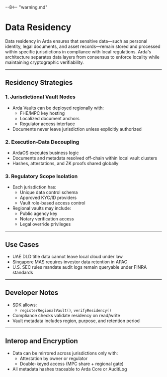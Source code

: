 --8<-- "warning.md"

# Data Residency

Data residency in Arda ensures that sensitive data—such as personal identity, legal documents, and asset records—remain stored and processed within specific jurisdictions in compliance with local regulations. Arda's architecture separates data layers from consensus to enforce locality while maintaining cryptographic verifiability.

---

## Residency Strategies

### 1. **Jurisdictional Vault Nodes**

- Arda Vaults can be deployed regionally with:
    - FHE/MPC key hosting
    - Localized document anchors
    - Regulator access interface
- Documents never leave jurisdiction unless explicitly authorized

### 2. **Execution-Data Decoupling**

- ArdaOS executes business logic
- Documents and metadata resolved off-chain within local vault clusters
- Hashes, attestations, and ZK proofs shared globally

### 3. **Regulatory Scope Isolation**

- Each jurisdiction has:
    - Unique data control schema
    - Approved KYC/ID providers
    - Vault role-based access control
- Regional vaults may include:
    - Public agency key
    - Notary verification access
    - Legal override privileges

---

## Use Cases

- UAE DLD title data cannot leave local cloud under law
- Singapore MAS requires investor data retention in APAC
- U.S. SEC rules mandate audit logs remain queryable under FINRA standards

---

## Developer Notes

- SDK allows:
    - `registerRegionalVault()`, `verifyResidency()`
- Compliance checks validate residency on read/write
- Vault metadata includes region, purpose, and retention period

---

## Interop and Encryption

- Data can be mirrored across jurisdictions only with:
    - Attestation by owner or regulator
    - Double-keyed access (MPC share + regional gate)
- All metadata hashes traceable to Arda Core or AuditLog

